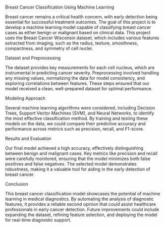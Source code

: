 Breast Cancer Classification Using Machine Learning

Breast cancer remains a critical health concern, with early detection being essential for successful treatment outcomes. The goal of this project is to develop a machine learning model capable of classifying breast cancer cases as either benign or malignant based on clinical data. This project uses the Breast Cancer Wisconsin dataset, which includes various features extracted from imaging, such as the radius, texture, smoothness, compactness, and symmetry of cell nuclei.

Dataset and Preprocessing

The dataset provides key measurements for each cell nucleus, which are instrumental in predicting cancer severity. Preprocessing involved handling any missing values, normalizing the data for model consistency, and exploring correlations between features. These steps ensured that our model received a clean, well-prepared dataset for optimal performance.

Modeling Approach

Several machine learning algorithms were considered, including Decision Trees, Support Vector Machines (SVM), and Neural Networks, to identify the most effective classification method. By training and testing these models on the data, we could compare their predictive accuracy and performance across metrics such as precision, recall, and F1-score.

Results and Evaluation

Our final model achieved a high accuracy, effectively distinguishing between benign and malignant cases. Key metrics like precision and recall were carefully monitored, ensuring that the model minimizes both false positives and false negatives. The selected model demonstrates robustness, making it a valuable tool for aiding in the early detection of breast cancer.

Conclusion

This breast cancer classification model showcases the potential of machine learning in medical diagnostics. By automating the analysis of diagnostic features, it provides a reliable second opinion that could assist healthcare professionals in early cancer detection. Future improvements could include expanding the dataset, refining feature selection, and deploying the model for real-time diagnostic support.



